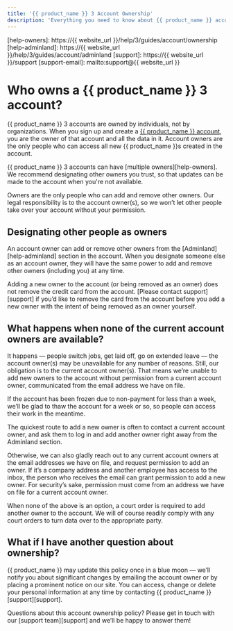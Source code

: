 ```yaml
---
title: '{{ product_name }} 3 Account Ownership'
description: 'Everything you need to know about {{ product_name }} account ownership.'
---
```


[home]: /
[help-owners]: https://{{ website_url }}/help/3/guides/account/ownership
[help-adminland]: https://{{ website_url }}/help/3/guides/account/adminland
[support]: https://{{ website_url }}/support
[support-email]: mailto:support@{{ website_url }}

# Who owns a {{ product_name }} 3 account?

{{ product_name }} 3 accounts are owned by individuals, not by organizations. When you sign up and create a [{{ product_name }} account][home], you are the owner of that account and all the data in it. Account owners are the only people who can access all new {{ product_name }}s created in the account.

{{ product_name }} 3 accounts can have [multiple owners][help-owners]. We recommend designating other owners you trust, so that updates can be made to the account when you're not available.

Owners are the only people who can add and remove other owners. Our legal responsibility is to the account owner(s), so we won’t let other people take over your account without your permission.

## Designating other people as owners

An account owner can add or remove other owners from the [Adminland][help-adminland] section in the account. When you designate someone else as an account owner, they will have the same power to add and remove other owners (including you) at any time.

Adding a new owner to the account (or being removed as an owner) does not remove the credit card from the account. [Please contact support][support] if you’d like to remove the card from the account before you add a new owner with the intent of being removed as an owner yourself.

## What happens when none of the current account owners are available?

It happens — people switch jobs, get laid off, go on extended leave — the account owner(s) may be unavailable for any number of reasons. Still, our obligation is to the current account owner(s). That means we’re unable to add new owners to the account without permission from a current account owner, communicated from the email address we have on file.

If the account has been frozen due to non-payment for less than a week, we’ll be glad to thaw the account for a week or so, so people can access their work in the meantime.

The quickest route to add a new owner is often to contact a current account owner, and ask them to log in and add another owner right away from the Adminland section.

Otherwise, we can also gladly reach out to any current account owners at the email addresses we have on file, and request permission to add an owner. If it’s a company address and another employee has access to the inbox, the person who receives the email can grant permission to add a new owner. For security’s sake, permission must come from an address we have on file for a current account owner.

When none of the above is an option, a court order is required to add another owner to the account. We will of course readily comply with any court orders to turn data over to the appropriate party.

## What if I have another question about ownership?

{{ product_name }} may update this policy once in a blue moon — we’ll notify you about significant changes by emailing the account owner or by placing a prominent notice on our site. You can access, change or delete your personal information at any time by contacting {{ product_name }} [support][support].

Questions about this account ownership policy? Please get in touch with our [support team][support] and we’ll be happy to answer them!
